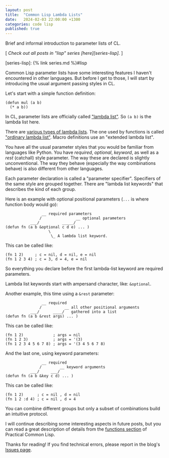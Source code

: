 ```yaml
---
layout: post
title:  "Common Lisp Lambda Lists"
date:   2024-02-03 22:00:00 +1300
categories: code lisp
published: true
---
```


Brief and informal introduction to parameter lists of CL.

[ *Check out all posts in "lisp" series [here][series-lisp].* ]

[series-lisp]: {% link series.md %}#lisp

Common Lisp parameter lists have some interesting features I haven't encountered in other languages. But before I get to  those, I will start by introducing the usual argument passing styles in CL.

Let's start with a simple function definition:

``` common-lisp
(defun mul (a b)
  (* a b))
```

In CL, parameter lists are officially called ["lambda list"][clhs-glo-lambda-list]. So `(a b)` is the lambda list here.

There are [various types of lambda lists][clhs-lambda-lists]. The one used by functions is called ["ordinary lambda list"][clhs-ordinary-ll]. Macro definitions use an "extended lambda list".

You have all the usual parameter styles that you would be familiar from languages like Python. You have *required*, *optional*, *keyword*, as well as a *rest* (catchall) style parameter. The way these are declared is slightly unconventional. The way they behave (especially the way combinations behave) is also different from other languages.

Each parameter declaration is called a "parameter specifier". Specifiers of the same style are grouped together. There are "lambda list keywords" that describes the kind of each group.

Here is an example with optional positional parameters (`...` is where function body would go):
```
                __ required parameters
               /               __ optional parameters
           ___/          _____/
(defun fn (a b &optional c d e) ... )
                   \
                    \_ A lambda list keyword.
```

This can be called like:
``` common-lisp
(fn 1 2)     ; c = nil, d = nil, e = nil
(fn 1 2 3 4) ; c = 3, d = 4, e = nil
```

So everything you declare before the first lambda-list keyword are required parameters.

Lambda list keywords start with ampersand character, like: `&optional`.

Another example, this time using a `&rest` parameter:
```
                __ required
               /          __ all other positional arguments
           ___/      ____/   gathered into a list
(defun fn (a b &rest args) ... )
```

This can be called like:
``` common-lisp
(fn 1 2)             ; args = nil
(fn 1 2 3)           ; args = '(3)
(fn 1 2 3 4 5 6 7 8) ; args = '(3 4 5 6 7 8)
```

And the last one, using keyword parameters:
```
                __ required
               /        __ keyword arguments
           ___/     ___/
(defun fn (a b &key c d) ... )
```

This can be called like:
``` common-lisp
(fn 1 2)      ; c = nil , d = nil
(fn 1 2 :d 4) ; c = nil , d = 4
```

You can combine different groups but only a subset of combinations build an intuitive protocol.

I will continue describing some interesting aspects in future posts, but you can read a great description of details from the [functions section][pcl-functions] of Practical Common Lisp.

Thanks for reading! If you find technical errors, please report in the blog's [Issues page][report].

[report]: https://github.com/kenanb/kenanb-blog/issues

[clhs-glo-lambda-list]: https://www.lispworks.com/documentation/lw50/CLHS/Body/26_glo_l.htm#lambda_list
[clhs-lambda-lists]: https://www.lispworks.com/documentation/lw50/CLHS/Body/03_d.htm
[clhs-ordinary-ll]: https://www.lispworks.com/documentation/lw50/CLHS/Body/03_da.htm
[pcl-functions]: https://gigamonkeys.com/book/functions
